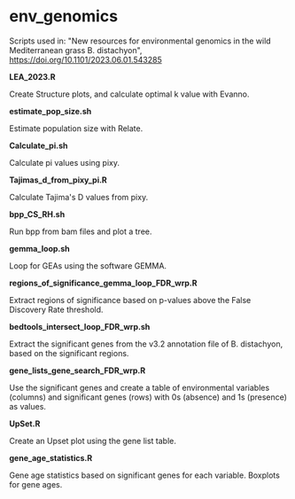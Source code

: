 # env_genomics
Scripts used in: "New resources for environmental genomics in the wild Mediterranean grass B. distachyon", https://doi.org/10.1101/2023.06.01.543285

**LEA_2023.R**

Create Structure plots, and calculate optimal k value with Evanno.

**estimate_pop_size.sh**

Estimate population size with Relate.

**Calculate_pi.sh**

Calculate pi values using pixy.

**Tajimas_d_from_pixy_pi.R**

Calculate Tajima's D values from pixy.

**bpp_CS_RH.sh**

Run bpp from bam files and plot a tree.

**gemma_loop.sh**

Loop for GEAs using the software GEMMA.

**regions_of_significance_gemma_loop_FDR_wrp.R**

Extract regions of significance based on p-values above the False Discovery Rate threshold.

**bedtools_intersect_loop_FDR_wrp.sh**

Extract the significant genes from the v3.2 annotation file of B. distachyon, based on the significant regions.

**gene_lists_gene_search_FDR_wrp.R**

Use the significant genes and create a table of environmental variables (columns) and significant genes (rows) with 0s (absence) and 1s (presence) as values.

**UpSet.R**

Create an Upset plot using the gene list table.

**gene_age_statistics.R**

Gene age statistics based on significant genes for each variable. Boxplots for gene ages.
